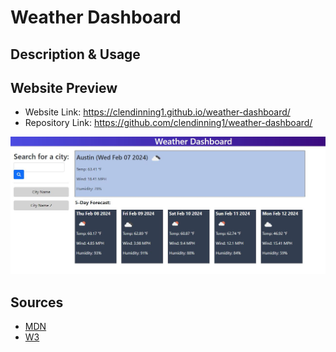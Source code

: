 # Weather Dashboard
## Description & Usage

## Website Preview
- Website Link: https://clendinning1.github.io/weather-dashboard/
- Repository Link: https://github.com/clendinning1/weather-dashboard/

![Image of the deployed website.](./assets/images/siteprev.JPG)
## Sources
- [MDN](https://developer.mozilla.org/en-US/)
- [W3](https://www.w3schools.com/)
